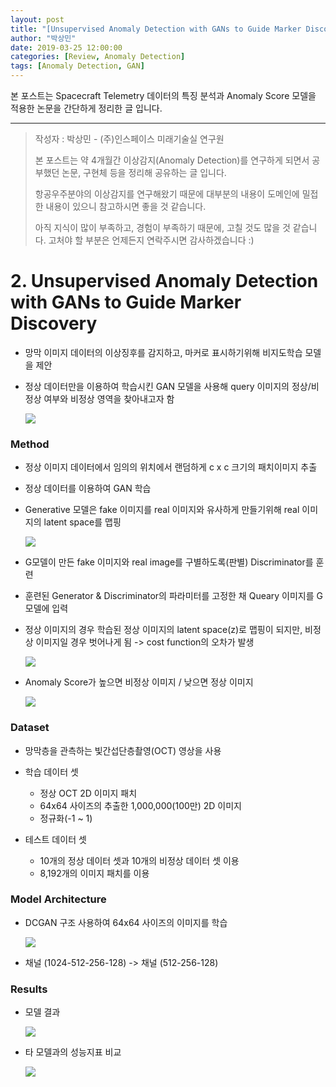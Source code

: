 ```yaml
---
layout: post
title: "[Unsupervised Anomaly Detection with GANs to Guide Marker Discovery] Paper Review"
author: "박상민"
date: 2019-03-25 12:00:00
categories: [Review, Anomaly Detection]
tags: [Anomaly Detection, GAN]
---
```


본 포스트는 Spacecraft Telemetry 데이터의 특징 분석과 Anomaly Score 모델을 적용한 논문을 간단하게 정리한 글 입니다.

---

> 작성자 : 박상민 - (주)인스페이스 미래기술실 연구원 
>
> 본 포스트는 약 4개월간 이상감지(Anomaly Detection)를 연구하게 되면서 공부했던 논문, 구현체 등을 정리해 공유하는 글 입니다. 
>
> 항공우주분야의 이상감지를 연구해왔기 때문에 대부분의 내용이 도메인에 밀접한 내용이 있으니 참고하시면 좋을 것 같습니다.
> 
> 아직 지식이 많이 부족하고, 경험이 부족하기 때문에, 고칠 것도 많을 것 같습니다. 고처야 할 부분은 언제든지 연락주시면 감사하겠습니다 :)


# 2. Unsupervised Anomaly Detection with GANs to Guide Marker Discovery

* 망막 이미지 데이터의 이상징후를 감지하고, 마커로 표시하기위해 비지도학습 모델을 제안

* 정상 데이터만을 이용하여 학습시킨 GAN 모델을 사용해 query 이미지의 정상/비정상 여부와 비정상 영역을 찾아내고자 함  
  
   <img src="./03.18/paper2_1.PNG">

### __Method__

* 정상 이미지 데이터에서 임의의 위치에서 랜덤하게 c x c 크기의 패치이미지 추출

* 정상 데이터를 이용하여 GAN 학습 

* Generative 모델은 fake 이미지를 real 이미지와 유사하게 만들기위해 real 이미지의 latent space를 맵핑  
   
   <img src="./03.18/paper2_3.PNG">

* G모델이 만든 fake 이미지와 real image를 구별하도록(판별) Discriminator를 훈련

* 훈련된 Generator & Discriminator의 파라미터를 고정한 채 Queary 이미지를 G모델에 입력

* 정상 이미지의 경우 학습된 정상 이미지의 latent space(z)로 맵핑이 되지만, 비정상 이미지일 경우 벗어나게 됨 -> cost function의 오차가 발생  
  
  <img src="./03.18/paper2_2.PNG">

* Anomaly Score가 높으면 비정상 이미지 / 낮으면 정상 이미지
  
   <img src="./03.18/paper2_4.PNG">

### Dataset

* 망막층을 관측하는 빛간섭단층촬영(OCT) 영상을 사용

* 학습 데이터 셋
   * 정상 OCT 2D 이미지 패치
   * 64x64 사이즈의 추출한 1,000,000(100만) 2D 이미지
   * 정규화(-1 ~ 1) 

* 테스트 데이터 셋
   * 10개의 정상 데이터 셋과 10개의 비정상 데이터 셋 이용
   * 8,192개의 이미지 패치를 이용

### Model Architecture

* DCGAN 구조 사용하여 64x64 사이즈의 이미지를 학습   
  
   <img src="./03.18/paper2_5.PNG">

* 채널 (1024-512-256-128) -> 채널 (512-256-128)

### Results

* 모델 결과

   <img src="./03.18/paper2_6.PNG">

* 타 모델과의 성능지표 비교  
  
  <img src="./03.18/paper2_7.PNG">

